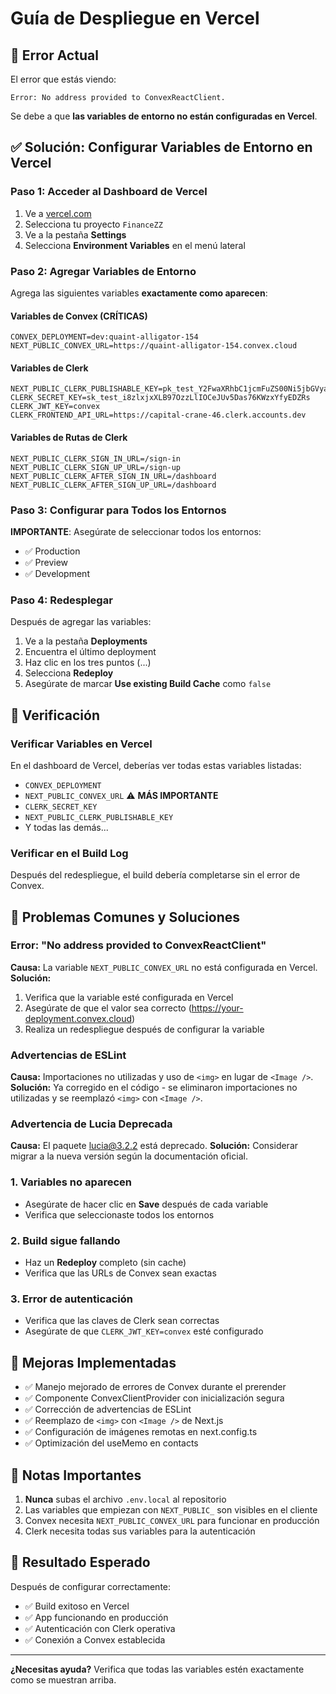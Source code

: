 # Guía de Despliegue en Vercel

## 🚨 Error Actual

El error que estás viendo:
```
Error: No address provided to ConvexReactClient.
```

Se debe a que **las variables de entorno no están configuradas en Vercel**.

## ✅ Solución: Configurar Variables de Entorno en Vercel

### Paso 1: Acceder al Dashboard de Vercel
1. Ve a [vercel.com](https://vercel.com)
2. Selecciona tu proyecto `FinanceZZ`
3. Ve a la pestaña **Settings**
4. Selecciona **Environment Variables** en el menú lateral

### Paso 2: Agregar Variables de Entorno

Agrega las siguientes variables **exactamente como aparecen**:

#### Variables de Convex (CRÍTICAS)
```
CONVEX_DEPLOYMENT=dev:quaint-alligator-154
NEXT_PUBLIC_CONVEX_URL=https://quaint-alligator-154.convex.cloud
```

#### Variables de Clerk
```
NEXT_PUBLIC_CLERK_PUBLISHABLE_KEY=pk_test_Y2FwaXRhbC1jcmFuZS00Ni5jbGVyay5hY2NvdW50cy5kZXYk
CLERK_SECRET_KEY=sk_test_i8zlxjxXLB97OzzLlIOCeJUv5Das76KWzxYfyEDZRs
CLERK_JWT_KEY=convex
CLERK_FRONTEND_API_URL=https://capital-crane-46.clerk.accounts.dev
```

#### Variables de Rutas de Clerk
```
NEXT_PUBLIC_CLERK_SIGN_IN_URL=/sign-in
NEXT_PUBLIC_CLERK_SIGN_UP_URL=/sign-up
NEXT_PUBLIC_CLERK_AFTER_SIGN_IN_URL=/dashboard
NEXT_PUBLIC_CLERK_AFTER_SIGN_UP_URL=/dashboard
```

### Paso 3: Configurar para Todos los Entornos

**IMPORTANTE**: Asegúrate de seleccionar todos los entornos:
- ✅ Production
- ✅ Preview
- ✅ Development

### Paso 4: Redesplegar

Después de agregar las variables:
1. Ve a la pestaña **Deployments**
2. Encuentra el último deployment
3. Haz clic en los tres puntos (...)
4. Selecciona **Redeploy**
5. Asegúrate de marcar **Use existing Build Cache** como `false`

## 🔧 Verificación

### Verificar Variables en Vercel
En el dashboard de Vercel, deberías ver todas estas variables listadas:
- `CONVEX_DEPLOYMENT`
- `NEXT_PUBLIC_CONVEX_URL` ⚠️ **MÁS IMPORTANTE**
- `CLERK_SECRET_KEY`
- `NEXT_PUBLIC_CLERK_PUBLISHABLE_KEY`
- Y todas las demás...

### Verificar en el Build Log
Después del redespliegue, el build debería completarse sin el error de Convex.

## 🚨 Problemas Comunes y Soluciones

### Error: "No address provided to ConvexReactClient"
**Causa:** La variable `NEXT_PUBLIC_CONVEX_URL` no está configurada en Vercel.
**Solución:**
1. Verifica que la variable esté configurada en Vercel
2. Asegúrate de que el valor sea correcto (https://your-deployment.convex.cloud)
3. Realiza un redespliegue después de configurar la variable

### Advertencias de ESLint
**Causa:** Importaciones no utilizadas y uso de `<img>` en lugar de `<Image />`.
**Solución:** Ya corregido en el código - se eliminaron importaciones no utilizadas y se reemplazó `<img>` con `<Image />`.

### Advertencia de Lucia Deprecada
**Causa:** El paquete lucia@3.2.2 está deprecado.
**Solución:** Considerar migrar a la nueva versión según la documentación oficial.

### 1. Variables no aparecen
- Asegúrate de hacer clic en **Save** después de cada variable
- Verifica que seleccionaste todos los entornos

### 2. Build sigue fallando
- Haz un **Redeploy** completo (sin cache)
- Verifica que las URLs de Convex sean exactas

### 3. Error de autenticación
- Verifica que las claves de Clerk sean correctas
- Asegúrate de que `CLERK_JWT_KEY=convex` esté configurado

## 🔧 Mejoras Implementadas

- ✅ Manejo mejorado de errores de Convex durante el prerender
- ✅ Componente ConvexClientProvider con inicialización segura
- ✅ Corrección de advertencias de ESLint
- ✅ Reemplazo de `<img>` con `<Image />` de Next.js
- ✅ Configuración de imágenes remotas en next.config.ts
- ✅ Optimización del useMemo en contacts

## 📝 Notas Importantes

1. **Nunca** subas el archivo `.env.local` al repositorio
2. Las variables que empiezan con `NEXT_PUBLIC_` son visibles en el cliente
3. Convex necesita `NEXT_PUBLIC_CONVEX_URL` para funcionar en producción
4. Clerk necesita todas sus variables para la autenticación

## 🎯 Resultado Esperado

Después de configurar correctamente:
- ✅ Build exitoso en Vercel
- ✅ App funcionando en producción
- ✅ Autenticación con Clerk operativa
- ✅ Conexión a Convex establecida

---

**¿Necesitas ayuda?** Verifica que todas las variables estén exactamente como se muestran arriba.